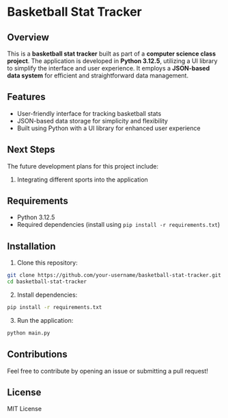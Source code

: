# Basketball Stat Tracker  

## Overview  
This is a **basketball stat tracker** built as part of a **computer science class project**. The application is developed in **Python 3.12.5**, utilizing a UI library to simplify the interface and user experience. It employs a **JSON-based data system** for efficient and straightforward data management.  

## Features  
- User-friendly interface for tracking basketball stats  
- JSON-based data storage for simplicity and flexibility  
- Built using Python with a UI library for enhanced user experience  

## Next Steps  
The future development plans for this project include:  
1. Integrating different sports into the application

## Requirements  
- Python 3.12.5  
- Required dependencies (install using `pip install -r requirements.txt`)  

## Installation  
1. Clone this repository:  
  ```bash
  git clone https://github.com/your-username/basketball-stat-tracker.git
  cd basketball-stat-tracker 
  ```
2. Install dependencies:
  ```bash 
  pip install -r requirements.txt
  ```
3. Run the application:
  ```bash
  python main.py
  ```
## Contributions
Feel free to contribute by opening an issue or submitting a pull request!

## License
MIT License
